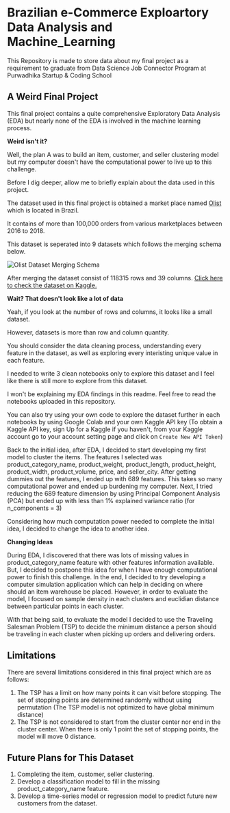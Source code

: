 # Brazilian e-Commerce Exploartory Data Analysis and Machine_Learning
This Repository is made to store data about my final project as a requirement to graduate from Data Science Job Connector Program at Purwadhika Startup &amp; Coding School

## A Weird Final Project
This final project contains a quite comprehensive Exploratory Data Analysis (EDA) but nearly none of the EDA is involved in the machine learning process. 

**Weird isn't it?**

Well, the plan A was to build an item, customer, and seller clustering model but my computer doesn't have the computational power to live up to this challenge.

Before I dig deeper, allow me to briefly explain about the data used in this project.

The dataset used in this final project is obtained a market place named [Olist](http://www.olist.com/) which is located in Brazil.

It contains of more than 100,000 orders from various marketplaces between 2016 to 2018. 

This dataset is seperated into 9 datasets which follows the merging schema below.

![](https://i.imgur.com/HRhd2Y0.png "Olist Dataset Merging Schema")

After merging the dataset consist of 118315 rows and  39 columns. [Click here to check the dataset on Kaggle.](https://www.kaggle.com/olistbr/brazilian-ecommerce)

**Wait? That doesn't look like a lot of data**

Yeah, if you look at the number of rows and columns, it looks like a small dataset. 

However, datasets is more than row and column quantity. 

You should consider the data cleaning process, understanding every feature in the dataset, as well as exploring every interisting unique value in each feature.

I needed to write 3 clean notebooks only to explore this dataset and I feel like there is still more to explore from this dataset.

I won't be explaining my EDA findings in this readme. Feel free to read the notebooks uploaded in this repository.

You can also try using your own code to explore the dataset further in each notebooks by using Google Colab and your own Kaggle API key 
(To obtain a Kaggle API key, sign Up for a Kaggle if you haven't, from your Kaggle account go to your account setting page and click on `Create New API Token`)

Back to the initial idea, after EDA, I decided to start developing my first model to cluster the items. The features I selected was product_category_name, product_weight, product_length, product_height, product_width, product_volume, price, and seller_city.
After getting dummies out the features, I ended up with 689 features. This takes so many computational power and ended up burdening my computer.
Next, I tried reducing the 689 feature dimension by using Principal Component Analysis (PCA) but ended up with less than 1% explained variance ratio (for n_components = 3)

Considering how much computation power needed to complete the initial idea, I decided to change the idea to another idea.

**Changing Ideas**

During EDA, I discovered that there was lots of missing values in product_category_name feature with other features information available.
But, I decided to postpone this idea for when I have enough computational power to finish this challenge. 
In the end, I decided to try developing a computer simulation application which can help in deciding on where should an item warehouse be placed.
However, in order to evaluate the model, I focused on sample density in each clusters and euclidian distance between particular points in each cluster.

With that being said, to evaluate the model I decided to use the Traveling Salesman Problem (TSP) to decide the minimum distance a person should be traveling in each cluster when picking up orders and delivering orders.

## Limitations

There are several limitations considered in this final project which are as follows:

1. The TSP has a limit on how many points it can visit before stopping. The set of stopping points are determined randomly without using permutation (The TSP model is not optimized to have global minimum distance)
2. The TSP is not considered to start from the cluster center nor end in the cluster center. When there is only 1 point the set of stopping points, the model will move 0 distance.

## Future Plans for This Dataset

1. Completing the item, customer, seller clustering.
2. Develop a classification model to fill in the missing product_category_name feature.
3. Develop a time-series model or regression model to predict future new customers from the dataset.
